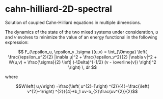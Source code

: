 # cahn-hilliard-2D-spectral
Solution of coupled Cahn-Hilliard equations in multiple dimensions.

The dynamics of the state of the two mixed systems under consideration, $u$ and $v$ evolves to minimize the value of
an energy functional in the following expression: 



$$
F_{\epsilon_u, \epsilon_v ,\sigma }(u,v) = \int_{\Omega} \left( \frac{\epsilon_u^2}{2} |\nabla u|^2 + \frac{\epsilon_v^2}{2} |\nabla v|^2 + W(u,v) + \frac{\sigma}{2} \left| (-\Delta)^{-1/2} (v - \overline{v}) \right|^2 \right) \, dr
$$



where

$$W\left( u,v\right) =\frac{\left( u^{2}-1\right) ^{2}}{4}+\frac{\left(
v^{2}-1\right) ^{2}}{4}+b_1 uv-b_{2}\frac{uv^{2}}{2}$$

